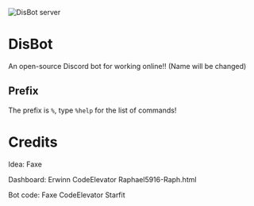 ![DisBot server](https://discord.com/api/guilds/938846833667620914/widget.png?style=banner2)
# DisBot
An open-source Discord bot for working online!! (Name will be changed)

## Prefix
The prefix is `%`, type `%help` for the list of commands!

# Credits
Idea: Faxe

Dashboard: Erwinn CodeElevator Raphael5916-Raph.html

Bot code: Faxe CodeElevator Starfit

